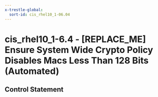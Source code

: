 ```yaml
---
x-trestle-global:
  sort-id: cis_rhel10_1-06.04
---
```


# cis_rhel10_1-6.4 - \[REPLACE_ME\] Ensure System Wide Crypto Policy Disables Macs Less Than 128 Bits (Automated)

## Control Statement
